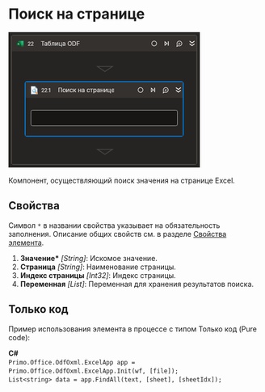 # Поиск на странице

![](../../../../resources/activities/basic/odf/table/cropped-pagesearch-fixed.png)

Компонент, осуществляющий поиск значения на странице Excel.

## Свойства
Символ `*` в названии свойства указывает на обязательность заполнения. Описание общих свойств см. в разделе [Свойства элемента](https://docs.primo-rpa.ru/primo-rpa/primo-studio/process/elements#svoistva-elementa).

1. **Значение\*** *[String]*: Искомое значение.
2. **Страница** *[String]*: Наименование страницы.
3. **Индекс страницы** *[Int32]*: Индекс страницы.
4. **Переменная** *[List<String>]*: Переменная для хранения результатов поиска.

## Только код
Пример использования элемента в процессе с типом Только код (Pure code):  

**C#**  
`Primo.Office.OdfOxml.ExcelApp app = Primo.Office.OdfOxml.ExcelApp.Init(wf, [file]);`  
`List<string> data = app.FindAll(text, [sheet], [sheetIdx]);`
